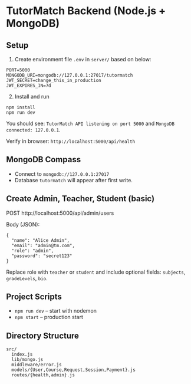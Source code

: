 # TutorMatch Backend (Node.js + MongoDB)

## Setup

1) Create environment file `.env` in `server/` based on below:

```
PORT=5000
MONGODB_URI=mongodb://127.0.0.1:27017/tutormatch
JWT_SECRET=change_this_in_production
JWT_EXPIRES_IN=7d
```

2) Install and run

```
npm install
npm run dev
```

You should see: `TutorMatch API listening on port 5000` and `MongoDB connected: 127.0.0.1`.

Verify in browser: `http://localhost:5000/api/health`

## MongoDB Compass

- Connect to `mongodb://127.0.0.1:27017`
- Database `tutormatch` will appear after first write.

## Create Admin, Teacher, Student (basic)

POST http://localhost:5000/api/admin/users

Body (JSON):

```
{
  "name": "Alice Admin",
  "email": "admin@tm.com",
  "role": "admin",
  "password": "secret123"
}
```

Replace role with `teacher` or `student` and include optional fields: `subjects`, `gradeLevels`, `bio`.

## Project Scripts

- `npm run dev` – start with nodemon
- `npm start` – production start

## Directory Structure

```
src/
  index.js
  lib/mongo.js
  middleware/error.js
  models/{User,Course,Request,Session,Payment}.js
  routes/{health,admin}.js
```